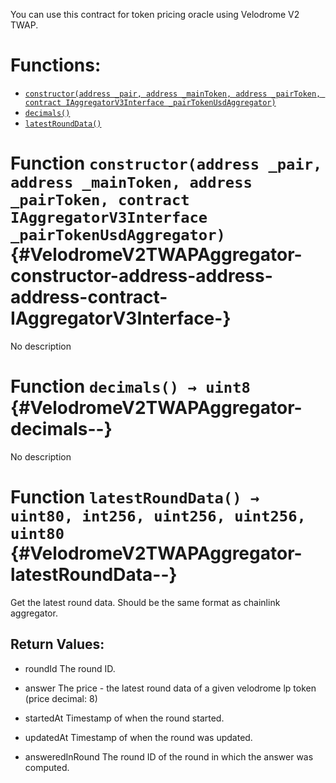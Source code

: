 You can use this contract for token pricing oracle using Velodrome V2 TWAP.


# Functions:
- [`constructor(address _pair, address _mainToken, address _pairToken, contract IAggregatorV3Interface _pairTokenUsdAggregator)`](#VelodromeV2TWAPAggregator-constructor-address-address-address-contract-IAggregatorV3Interface-)
- [`decimals()`](#VelodromeV2TWAPAggregator-decimals--)
- [`latestRoundData()`](#VelodromeV2TWAPAggregator-latestRoundData--)



# Function `constructor(address _pair, address _mainToken, address _pairToken, contract IAggregatorV3Interface _pairTokenUsdAggregator)` {#VelodromeV2TWAPAggregator-constructor-address-address-address-contract-IAggregatorV3Interface-}
No description




# Function `decimals() → uint8` {#VelodromeV2TWAPAggregator-decimals--}
No description




# Function `latestRoundData() → uint80, int256, uint256, uint256, uint80` {#VelodromeV2TWAPAggregator-latestRoundData--}
Get the latest round data. Should be the same format as chainlink aggregator.



## Return Values:
- roundId The round ID.

- answer The price - the latest round data of a given velodrome lp token (price decimal: 8)

- startedAt Timestamp of when the round started.

- updatedAt Timestamp of when the round was updated.

- answeredInRound The round ID of the round in which the answer was computed.


